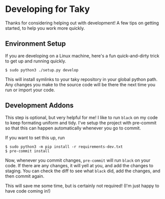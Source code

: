 # Developing for Taky

Thanks for considering helping out with development! A few tips on getting
started, to help you work more quickly.

## Environment Setup

If you are developing on a Linux machine, here's a fun quick-and-dirty trick
to get up and running quickly.

```
$ sudo python3 ./setup.py develop
```

This will install symlinks to your taky repository in your global python path.
Any changes you make to the source code will be there the next time you run
or import your code.

## Development Addons

This step is optional, but very helpful for me! I like to run `black` on my
code to keep formating uniform and tidy. I've setup the project with
pre-commit so that this can happen automatically whenever you go to commit.

If you want to set this up, run

```
$ sudo python3 -m pip install -r requirements-dev.txt
$ pre-commit install
```

Now, whenever you commit changes, `pre-commit` will run `black` on your code.
If there are any changes, it will yell at you, and add the changes to staging.
You can check the diff to see what `black` did, add the changes, and then
commit again.

This will save me some time, but is certainly not required! (I'm just happy
to have code coming in!)

